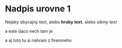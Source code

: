 # Nadpis urovne 1

Nejaky obycajny text, alebo **hruby text**, alebo *sikmy text*


a este daco nech tam je





















a aj toto tu si nahram z firemneho
